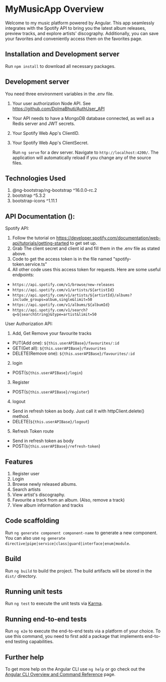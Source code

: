 # MyMusicApp Overview

Welcome to my music platform powered by Angular. This app seamlessly integrates with the Spotify API to bring you the latest album releases, preview tracks, and explore artists' discography. Additionally, you can save your favorites and conveniently access them on the favorites page.

## Installation and Development server

Run `npm install` to download all necessary packages.

## Development server

You need three environment variables in the .env file.

1. Your user authorization Node API. See https://github.com/DolmaBhuti/AuthUser_API

- Your API needs to have a MongoDB database connected, as well as a Redis server and JWT secrets.

2. Your Spotify Web App's ClientID.
3. Your Spotify Web App's ClientSecret.

   Run `ng serve` for a dev server. Navigate to `http://localhost:4200/`. The application will automatically reload if you change any of the source files.

## Technologies Used

1. @ng-bootstrap/ng-bootstrap ^16.0.0-rc.2
2. bootstrap ^5.3.2
3. bootstrap-icons ^1.11.1

## API Documentation ():

Spotify API:

1.  Follow the tutorial on https://developer.spotify.com/documentation/web-api/tutorials/getting-started to get set up.
2.  Grab The client secret and client id and fill them in the .env file as stated above.
3.  Code to get the access token is in the file named "spotify-token.service.ts"
4.  All other code uses this access token for requests.
    Here are some useful endpoints:

- `https://api.spotify.com/v1/browse/new-releases`
- `https://api.spotify.com/v1/artists/${artistId}`
- `https://api.spotify.com/v1/artists/${artistId}/albums?include_groups=album,single&limit=50`
- `https://api.spotify.com/v1/albums/${albumId}`
- `https://api.spotify.com/v1/search?q=${searchString}&type=artist&limit=50`

User Authorization API:

1.  Add, Get Remove your favourite tracks

- PUT(Add one): `${this.userAPIBase}/favourites/:id`
- GET(Get all): `${this.userAPIBase}/favourites`
- DELETE(Remove one): `${this.userAPIBase}/favourites/:id`

2. login

- POST(`${this.userAPIBase}/login`)

3. Register

- POST(`${this.userAPIBase}/register`)

4. logout

- Send in refresh token as body. Just call it with httpClient.delete() method.
- DELETE(`${this.userAPIBase}/logout`)

5. Refresh Token route

- Send in refresh token as body
- POST(`${this.userAPIBase}/refresh-token`)

## Features

1. Register user
2. Login
3. Browse newly released albums.
4. Search artists
5. View artist's discography.
6. Favourite a track from an album. (Also, remove a track)
7. View album information and tracks

## Code scaffolding

Run `ng generate component component-name` to generate a new component. You can also use `ng generate directive|pipe|service|class|guard|interface|enum|module`.

## Build

Run `ng build` to build the project. The build artifacts will be stored in the `dist/` directory.

## Running unit tests

Run `ng test` to execute the unit tests via [Karma](https://karma-runner.github.io).

## Running end-to-end tests

Run `ng e2e` to execute the end-to-end tests via a platform of your choice. To use this command, you need to first add a package that implements end-to-end testing capabilities.

## Further help

To get more help on the Angular CLI use `ng help` or go check out the [Angular CLI Overview and Command Reference](https://angular.io/cli) page.
